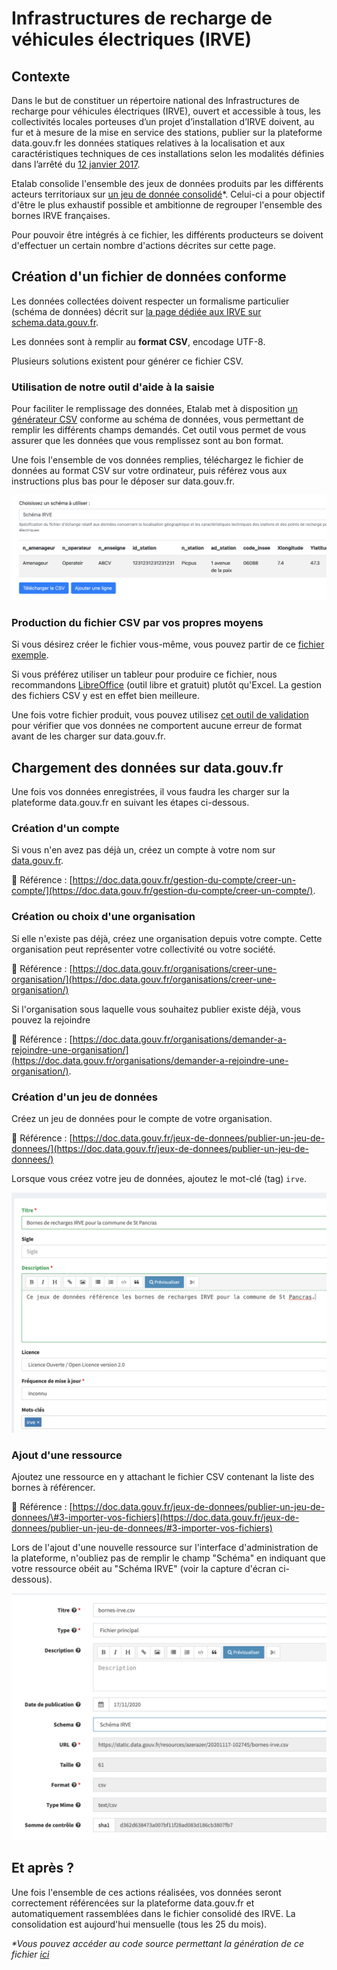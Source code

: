 # Infrastructures de recharge de véhicules électriques \(IRVE\)

## Contexte

Dans le but de constituer un répertoire national des Infrastructures de recharge pour véhicules électriques \(IRVE\), ouvert et accessible à tous, les collectivités locales porteuses d’un projet d’installation d’IRVE doivent, au fur et à mesure de la mise en service des stations, publier sur la plateforme data.gouv.fr les données statiques relatives à la localisation et aux caractéristiques techniques de ces installations selon les modalités définies dans l’arrêté du [12 janvier 2017](https://www.legifrance.gouv.fr/jorf/id/JORFTEXT000033860733).

Etalab consolide l'ensemble des jeux de données produits par les différents acteurs territoriaux sur [un jeu de donnée consolidé](https://www.data.gouv.fr/fr/datasets/fichier-consolide-des-bornes-de-recharge-pour-vehicules-electriques/)\*. Celui-ci a pour objectif d'être le plus exhaustif possible et ambitionne de regrouper l'ensemble des bornes IRVE françaises.

Pour pouvoir être intégrés à ce fichier, les différents producteurs se doivent d'effectuer un certain nombre d'actions décrites sur cette page.

## Création d'un fichier de données conforme

Les données collectées doivent respecter un formalisme particulier \(schéma de données\) décrit sur [la page dédiée aux IRVE sur schema.data.gouv.fr](https://schema.data.gouv.fr/etalab/schema-irve/latest.html).

Les données sont à remplir au **format CSV**, encodage UTF-8.

Plusieurs solutions existent pour générer ce fichier CSV.

### **Utilisation de notre outil d'aide à la saisie**

Pour faciliter le remplissage des données, Etalab met à disposition [un générateur CSV](https://csv-gg.etalab.studio/?schema=etalab%2Fschema-irve) conforme au schéma de données, vous permettant de remplir les différents champs demandés. Cet outil vous permet de vous assurer que les données que vous remplissez sont au bon format.

Une fois l'ensemble de vos données remplies, téléchargez le fichier de données au format CSV sur votre ordinateur, puis référez vous aux instructions plus bas pour le déposer sur data.gouv.fr.

![Utilisation du g&#xE9;n&#xE9;rateur de CSV](../.gitbook/assets/irve-csvgg.png)

### **Production du fichier CSV par vos propres moyens**

Si vous désirez créer le fichier vous-même, vous pouvez partir de ce [fichier exemple](https://raw.githubusercontent.com/etalab/schema-irve/master/exemple-valide.csv).

Si vous préférez utiliser un tableur pour produire ce fichier, nous recommandons [LibreOffice](https://fr.libreoffice.org) \(outil libre et gratuit\) plutôt qu'Excel. La gestion des fichiers CSV y est en effet bien meilleure.

Une fois votre fichier produit, vous pouvez utilisez [cet outil de validation](https://validata.etalab.studio/table-schema?schema_name=schema-datagouvfr.etalab%2Fschema-irve) pour vérifier que vos données ne comportent aucune erreur de format avant de les charger sur data.gouv.fr.

## Chargement des données sur data.gouv.fr

Une fois vos données enregistrées, il vous faudra les charger sur la plateforme data.gouv.fr en suivant les étapes ci-dessous.

### **Création d'un compte**

Si vous n'en avez pas déjà un, créez un compte à votre nom sur [data.gouv.fr](https://www.data.gouv.fr).

📖 Référence : [https://doc.data.gouv.fr/gestion-du-compte/creer-un-compte/](https://doc.data.gouv.fr/gestion-du-compte/creer-un-compte/).

### **Création ou choix d'une organisation**

Si elle n'existe pas déjà, créez une organisation depuis votre compte. Cette organisation peut représenter votre collectivité ou votre société.

📖 Référence : [https://doc.data.gouv.fr/organisations/creer-une-organisation/](https://doc.data.gouv.fr/organisations/creer-une-organisation/)

Si l'organisation sous laquelle vous souhaitez publier existe déjà, vous pouvez la rejoindre

📖 Référence : [https://doc.data.gouv.fr/organisations/demander-a-rejoindre-une-organisation/](https://doc.data.gouv.fr/organisations/demander-a-rejoindre-une-organisation/).

### **Création d'un jeu de données**

Créez un jeu de données pour le compte de votre organisation.

📖 Référence : [https://doc.data.gouv.fr/jeux-de-donnees/publier-un-jeu-de-donnees/](https://doc.data.gouv.fr/jeux-de-donnees/publier-un-jeu-de-donnees/)

Lorsque vous créez votre jeu de données, ajoutez le mot-clé \(tag\) `irve`.

![Ajout d&apos;un jeu de donn&#xE9;es avec le tag irve](../.gitbook/assets/irve-jdd.png)

### **Ajout d'une ressource**

Ajoutez une ressource en y attachant le fichier CSV contenant la liste des bornes à référencer.

📖 Référence : [https://doc.data.gouv.fr/jeux-de-donnees/publier-un-jeu-de-donnees/\#3-importer-vos-fichiers](https://doc.data.gouv.fr/jeux-de-donnees/publier-un-jeu-de-donnees/#3-importer-vos-fichiers)

Lors de l'ajout d'une nouvelle ressource sur l'interface d'administration de la plateforme, n'oubliez pas de remplir le champ "Schéma" en indiquant que votre ressource obéit au "Schéma IRVE" \(voir la capture d'écran ci-dessous\).

![Ajout d&apos;une ressource avec sch&#xE9;ma IRVE](../.gitbook/assets/irve-ressource.png)

## Et après ?

Une fois l'ensemble de ces actions réalisées, vos données seront correctement référencées sur la plateforme data.gouv.fr et automatiquement rassemblées dans le fichier consolidé des IRVE. La consolidation est aujourd'hui mensuelle \(tous les 25 du mois\).

_\*Vous pouvez accéder au code source permettant la génération de ce fichier_ [_ici_](https://github.com/etalab/notebooks/tree/master/irve)

